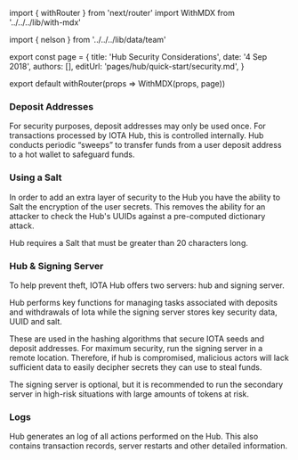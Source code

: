 import { withRouter } from 'next/router'
import WithMDX from '../../../lib/with-mdx'

import { nelson } from '../../../lib/data/team'

export const page = {
title: 'Hub Security Considerations',
date: '4 Sep 2018',
authors: [],
editUrl: 'pages/hub/quick-start/security.md',
}

export default withRouter(props => WithMDX(props, page))


### Deposit Addresses
For security purposes, deposit addresses may only be used once.  For transactions processed by IOTA Hub, this is controlled internally.   Hub conducts periodic “sweeps” to transfer funds from a user deposit address to a hot wallet to safeguard funds.      

### Using a Salt

In order to add an extra layer of security to the Hub you have the ability to Salt the encryption of the user secrets. This removes the ability for an attacker to check the Hub's UUIDs against a pre-computed dictionary attack. 

Hub requires a Salt that must be greater than 20 characters long.

### Hub & Signing Server
To help prevent theft, IOTA Hub offers two servers:  hub and signing server.  

Hub performs key functions for managing tasks associated with deposits and withdrawals of Iota while the signing server stores key security data, UUID and salt. 

These are used in the hashing algorithms that secure IOTA seeds and deposit addresses.  For maximum security, run the signing server in a remote location.  Therefore, if hub is compromised, malicious actors will lack sufficient data to easily decipher secrets they can use to steal funds.  

The signing server is optional, but it is recommended to run the secondary server in high-risk situations with large amounts of tokens at risk. 

### Logs
Hub generates an log of all actions performed on the Hub. This also contains transaction records, server restarts and other detailed information. 
